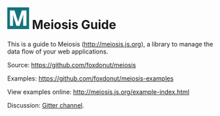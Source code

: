 # <img src="images/meiosis.png" width="50px"/> Meiosis Guide

This is a guide to Meiosis (http://meiosis.js.org), a library to manage the data flow of your web applications.

Source: https://github.com/foxdonut/meiosis

Examples: https://github.com/foxdonut/meiosis-examples

View examples online: http://meiosis.js.org/example-index.html

Discussion: [Gitter channel](https://gitter.im/foxdonut/meiosis).

